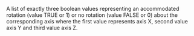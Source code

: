 A list of exactly three boolean values representing an accommodated rotation (value TRUE or 1) or no rotation (value FALSE or 0) about the corresponding axis where the first value represents axis X, second value axis Y and third value axis Z.
